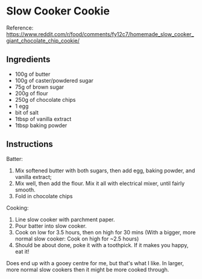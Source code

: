 # Slow Cooker Cookie
Reference: https://www.reddit.com/r/food/comments/fy12c7/homemade_slow_cooker_giant_chocolate_chip_cookie/

## Ingredients
* 100g of butter
* 100g of caster/powdered sugar
* 75g of brown sugar
* 200g of flour
* 250g of chocolate chips
* 1 egg
* bit of salt
* 1tbsp of vanilla extract
* 1tbsp baking powder

## Instructions
Batter:
1. Mix softened butter with both sugars, then add egg, baking powder, and vanilla extract; 
2. Mix well, then add the flour. Mix it all with electrical mixer, until fairly smooth. 
3. Fold in chocolate chips

Cooking:
1. Line slow cooker with parchment paper. 
2. Pour batter into slow cooker. 
3. Cook on low for 3.5 hours, then on high for 30 mins (With a bigger, more normal slow cooker: Cook on high for ~2.5 hours)
4. Should be about done, poke it with a toothpick. If it makes you happy, eat it!

Does end up with a gooey centre for me, but that's what I like. In larger, more normal slow cookers then it might be more cooked through.


